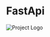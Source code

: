 # FastApi
![Project Logo]([https://github.com/username/repository/blob/main/images/logo.png](https://github.com/GrigoryanSargis/FastApi/blob/main/Logo.jpg))
